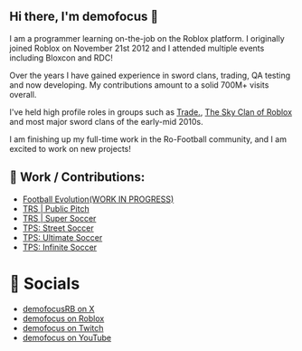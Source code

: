 ## Hi there, I'm demofocus 👋

I am a programmer learning on-the-job on the Roblox platform. I originally joined Roblox on November 21st 2012 and I attended multiple events including Bloxcon and RDC!

Over the years I have gained experience in sword clans, trading, QA testing and now developing. My contributions amount to a solid 700M+ visits overall.

I've held high profile roles in groups such as [Trade.](https://www.roblox.com/communities/650266/Trade#!/about), [The Sky Clan of Roblox](https://www.roblox.com/communities/129425/The-Sky-Clan-of-ROBLOX#!/about) and most major sword clans of the early-mid 2010s.

I am finishing up my full-time work in the Ro-Football community, and I am excited to work on new projects!

## 🔨 Work / Contributions:

- [Football Evolution(WORK IN PROGRESS)](https://www.roblox.com/games/101002292692997/IN-DEV-Football-Evolution)
- [TRS | Public Pitch](https://www.roblox.com/games/14165106859/TRS-Public-Pitch)
- [TRS | Super Soccer](https://www.roblox.com/games/9505950821/TRS-Super-Soccer-ALPHA)
- [TPS: Street Soccer](https://www.roblox.com/games/335760407/TPS-Street-Soccer)
- [TPS: Ultimate Soccer](https://www.roblox.com/games/5783581/TPS-Ultimate-Soccer)
- [TPS: Infinite Soccer](https://www.roblox.com/games/15862383840/TPS-Infinite-Soccer)

# 📱 Socials

- [demofocusRB on X](https://x.com/demofocusRB)
- [demofocus on Roblox](https://www.roblox.com/users/1629330294/profile)
- [demofocus on Twitch](https://www.twitch.tv/demofocus)
- [demofocus on YouTube](https://www.youtube.com/demofocus)
